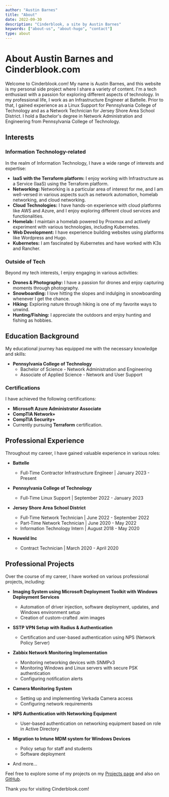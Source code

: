 ```yaml
---
author: "Austin Barnes"
title: "About"
date: 2022-09-30
description: "Cinderblook, a site by Austin Barnes"
keywords: ["about-us", "about-hugo", "contact"]
type: about
---
```


# About Austin Barnes and Cinderblook.com

Welcome to Cinderblook.com! My name is Austin Barnes, and this website is my personal side project where I share a variety of content. I'm a tech enthusiast with a passion for exploring different aspects of technology. In my professional life, I work as an Infrastructure Engineer at Battelle. Prior to that, I gained experience as a Linux Support for Pennsylvania College of Technology and as a Network Technician for Jersey Shore Area School District. I hold a Bachelor's degree in Network Administration and Engineering from Pennsylvania College of Technology.

## Interests

### Information Technology-related

In the realm of Information Technology, I have a wide range of interests and expertise:

- **IaaS with the Terraform platform:** I enjoy working with Infrastructure as a Service (IaaS) using the Terraform platform.
- **Networking:** Networking is a particular area of interest for me, and I am well-versed in various aspects such as network automation, homelab networking, and cloud networking.
- **Cloud Technologies:** I have hands-on experience with cloud platforms like AWS and Azure, and I enjoy exploring different cloud services and functionalities.
- **Homelab:** I maintain a homelab powered by Proxmox and actively experiment with various technologies, including Kubernetes.
- **Web Development:** I have experience building websites using platforms like Wordpress and Hugo.
- **Kubernetes:** I am fascinated by Kubernetes and have worked with K3s and Rancher.

### Outside of Tech

Beyond my tech interests, I enjoy engaging in various activities:

- **Drones & Photography:** I have a passion for drones and enjoy capturing moments through photography.
- **Snowboarding:** I love hitting the slopes and indulging in snowboarding whenever I get the chance.
- **Hiking:** Exploring nature through hiking is one of my favorite ways to unwind.
- **Hunting/Fishing:** I appreciate the outdoors and enjoy hunting and fishing as hobbies.

## Education Background

My educational journey has equipped me with the necessary knowledge and skills:

- **Pennsylvania College of Technology**
  - Bachelor of Science - Network Administration and Engineering
  - Associate of Applied Science - Network and User Support

### Certifications

I have achieved the following certifications:

- **Microsoft Azure Administrator Associate**
- **CompTIA Network+**
- **CompTIA Security+**
- Currently pursuing **Terraform** certification.

## Professional Experience

Throughout my career, I have gained valuable experience in various roles:

- **Battelle**
  - Full-Time Contractor Infrastructure Engineer | January 2023 - Present

- **Pennsylvania College of Technology**
  - Full-Time Linux Support | September 2022 - January 2023

- **Jersey Shore Area School District**
  - Full-Time Network Technician | June 2022 - September 2022
  - Part-Time Network Technician | June 2020 - May 2022
  - Information Technology Intern | August 2018 - May 2020

- **Nuweld Inc**
  - Contract Technician | March 2020 - April 2020

## Professional Projects

Over the course of my career, I have worked on various professional projects, including:

- **Imaging System using Microsoft Deployment Toolkit with Windows Deployment Services**
  - Automation of driver injection, software deployment, updates, and Windows environment setup
  - Creation of custom-crafted .wim images

- **SSTP VPN Setup with Radius & Authentication**
  - Certification and user-based authentication using NPS (Network Policy Server)

- **Zabbix Network Monitoring Implementation**
  - Monitoring networking devices with SNMPv3
  - Monitoring Windows and Linux servers with secure PSK authentication
  - Configuring notification alerts

- **Camera Monitoring System**
  - Setting up and implementing Verkada Camera access
  - Configuring network requirements

- **NPS Authentication with Networking Equipment**
  - User-based authentication on networking equipment based on role in Active Directory

- **Migration to Intune MDM system for Windows Devices**
  - Policy setup for staff and students
  - Software deployment

- And more...

Feel free to explore some of my projects on my [Projects page](https://cinderblook.github.io/projects) and also on [GitHub](https://github.com/Cinderblook).

Thank you for visiting Cinderblook.com!

